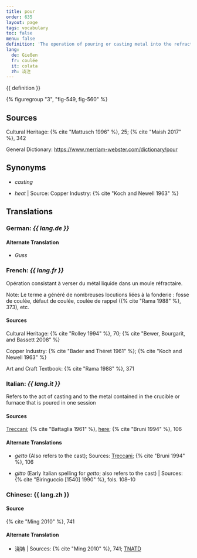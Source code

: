 ```yaml
---
title: pour
order: 635
layout: page
tags: vocabulary
toc: false
menu: false
definition: 'The operation of pouring or casting metal into the refractory mold.'
lang:
  de: Gießen
  fr: coulée
  it: colata
  zh: 浇注
---
```


{{ definition }}

{% figuregroup "3", "fig-549, fig-560" %}

## Sources

Cultural Heritage: {% cite "Mattusch 1996" %}, 25; {% cite "Maish 2017" %}, 342

General Dictionary: <https://www.merriam-webster.com/dictionary/pour>

## Synonyms

- *casting*

- *heat* | Source: Copper Industry: {% cite "Koch and Newell 1963" %}

## Translations

<div class="accordion">

### **German**: *{{ lang.de }}*

#### Alternate Translation

- *Guss*

### **French**: *{{ lang.fr }}*

Opération consistant à verser du métal liquide dans un moule réfractaire.

<div class="backmatter">
Note: Le terme a généré de nombreuses locutions liées à la fonderie : fosse de coulée, défaut de coulée, coulée de rappel ({% cite "Rama 1988" %}, 373), etc.
</div>

#### Sources

Cultural Heritage: {% cite "Rolley 1994" %}, 70; {% cite "Bewer, Bourgarit, and Bassett 2008" %}

Copper Industry: {% cite "Bader and Théret 1961" %}; {% cite "Koch and Newell 1963" %}

Art and Craft Textbook: {% cite "Rama 1988" %}, 371

### **Italian**: *{{ lang.it }}*

Refers to the act of casting and to the metal contained in the crucible or furnace that is poured in one session

#### Sources

[Treccani](https://www.treccani.it/enciclopedia/colata/); {% cite "Battaglia 1961" %}, [here](http://www.gdli.it/pdf_viewer/Scripts/pdf.js/web/viewer.asp?file=/PDF/GDLI03/GDLI_03_ocr_279.pdf&parola=Colata); {% cite "Bruni 1994" %}, 106

#### Alternate Translations

- *getto* (Also refers to the cast); Sources: [Treccani](http://www.treccani.it/vocabolario/getto/); {% cite "Bruni 1994" %}, 106

- *gitto* (Early Italian spelling for *getto*; also refers to the cast) | Sources: {% cite "Biringuccio [1540] 1990" %}, fols. 108–10

### **Chinese**: {{ lang.zh }}

#### Source

{% cite "Ming 2010" %}, 741

#### Alternate Translation

- 浇铸 | Sources: {% cite "Ming 2010" %}, 741; [TNATD](https://terms.naer.edu.tw/detail/14236908/?index=1)

</div>
